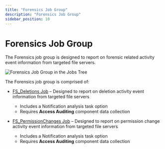 ```yaml
---
title: "Forensics Job Group"
description: "Forensics Job Group"
sidebar_position: 10
---
```


# Forensics Job Group

The Forensics job group is designed to report on forensic related activity event information from
targeted file servers.

![Forensics Job Group in the Jobs Tree](/img/product_docs/accessanalyzer/12.0/solutions/filesystem/activity/forensics/jobstree.webp)

The Forensics job group is comprised of:

- [FS_Deletions Job](/docs/accessanalyzer/12.0/solutions/filesystem/activity/forensics/fs_deletions.md) – Designed to report on deletion activity event information
  from targeted file servers

    - Includes a Notification analysis task option
    - Requires **Access Auditing** component data collection

- [FS_PermissionChanges Job](/docs/accessanalyzer/12.0/solutions/filesystem/activity/forensics/fs_permissionchanges.md) – Designed to report on permission change
  activity event information from targeted file servers

    - Includes a Notification analysis task option
    - Requires **Access Auditing** component data collection
